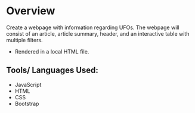 # Overview
Create a webpage with information regarding UFOs. The webpage will consist of an article, article summary, header, and an interactive table with multiple filters. 
  * Rendered in a local HTML file.

## Tools/ Languages Used: 
* JavaScript 
* HTML
* CSS
* Bootstrap
